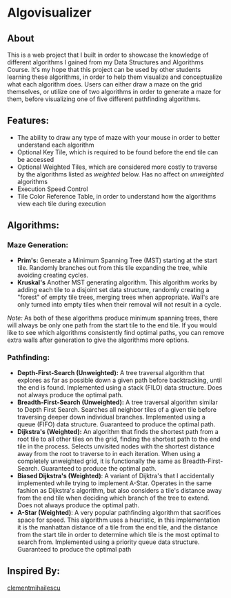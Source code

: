 # Algovisualizer

## About

This is a web project that I built in order to showcase the knowledge of different algorithms I gained from my Data Structures and Algorithms Course. It's my hope that this project can be used by other students learning these algorithms, in order to help them visualize and conceptualize what each algorithm does. Users can either draw a maze on the grid themselves, or utilize one of two algorithms in order to generate a maze for them, before visualizing one of five different pathfinding algorithms.

## Features:

- The ability to draw any type of maze with your mouse in order to better understand each algorithm
- Optional Key Tile, which is required to be found before the end tile can be accessed
- Optional Weighted Tiles, which are considered more costly to traverse by the algorithms listed as _weighted_ below. Has no affect on _unweighted_ algorithms
- Execution Speed Control
- Tile Color Reference Table, in order to understand how the algorithms view each tile during execution

## Algorithms:

### Maze Generation:

- **Prim's:** Generate a Minimum Spanning Tree (MST) starting at the start tile. Randomly branches out from this tile expanding the tree, while avoiding creating cycles.
- **Kruskal's** Another MST generating algorithm. This algorithm works by adding each tile to a disjoint set data structure, randomly creating a "forest" of empty tile trees, merging trees when appropriate. Wall's are only turned into empty tiles when their removal will not result in a cycle.

_Note:_ As both of these algorithms produce minimum spanning trees, there will always be only one path from the start tile to the end tile. If you would like to see which algorithms consistently find optimal paths, you can remove extra walls after generation to give the algorithms more options.

### Pathfinding:

- **Depth-First-Search (Unweighted):** A tree traversal algorithm that explores as far as possible down a given path before backtracking, until the end is found. Implemented using a stack (FILO) data structure. Does not always produce the optimal path.
- **Breadth-First-Search (Unweighted):** A tree traversal algorithm similar to Depth First Search. Searches all neighbor tiles of a given tile before traversing deeper down individual branches. Implemented using a queue (FIFO) data structure. Guaranteed to produce the optimal path.
- **Dijkstra's (Weighted):** An algorithm that finds the shortest path from a root tile to all other tiles on the grid, finding the shortest path to the end tile in the process. Selects unvisited nodes with the shortest distance away from the root to traverse to in each iteration. When using a completely unweighted grid, it is functionally the same as Breadth-First-Search. Guaranteed to produce the optimal path.
- **Biased Dijkstra's (Weighted)**: A variant of Dijktra's that I accidentally implemented while trying to implement A-Star. Operates in the same fashion as Dijkstra's algorithm, but also considers a tile's distance away from the end tile when deciding which branch of the tree to extend. Does not always produce the optimal path.
- **A-Star (Weighted)**: A very popular pathfinding algorithm that sacrifices space for speed. This algorithm uses a heuristic, in this implementation it is the manhattan distance of a tile from the end tile, and the distance from the start tile in order to determine which tile is the most optimal to search from. Implemented using a priority queue data structure. Guaranteed to produce the optimal path

## Inspired By:

[clementmihailescu](https://github.com/clementmihailescu/Pathfinding-Visualizer)
